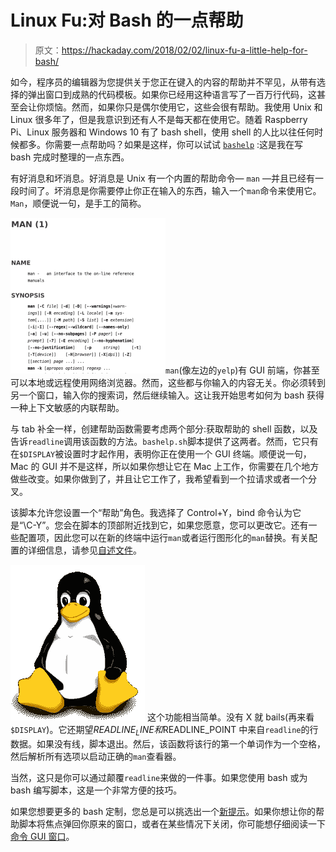 # Linux Fu:对 Bash 的一点帮助

> 原文：<https://hackaday.com/2018/02/02/linux-fu-a-little-help-for-bash/>

如今，程序员的编辑器为您提供关于您正在键入的内容的帮助并不罕见，从带有选择的弹出窗口到成熟的代码模板。如果你已经用这种语言写了一百万行代码，这甚至会让你烦恼。然而，如果你只是偶尔使用它，这些会很有帮助。我使用 Unix 和 Linux 很多年了，但是我意识到还有人不是每天都在使用它。随着 Raspberry Pi、Linux 服务器和 Windows 10 有了 bash shell，使用 shell 的人比以往任何时候都多。你需要一点帮助吗？如果是这样，你可以试试 [`bashelp`](https://github.com/wd5gnr/bashelp) :这是我在写 bash 完成时整理的一点东西。

有好消息和坏消息。好消息是 Unix 有一个内置的帮助命令— `man` —并且已经有一段时间了。坏消息是你需要停止你正在输入的东西，输入一个`man`命令来使用它。`Man`，顺便说一句，是手工的简称。

[![](img/b66662ca0c11b044aedfed4ecf259b27.png)](https://hackaday.com/wp-content/uploads/2018/01/man.png)`man`(像左边的`yelp`)有 GUI 前端，你甚至可以本地或远程使用网络浏览器。然而，这些都与你输入的内容无关。你必须转到另一个窗口，输入你的搜索词，然后继续输入。这让我开始思考如何为 bash 获得一种上下文敏感的内联帮助。

与 tab 补全一样，创建帮助函数需要考虑两个部分:获取帮助的 shell 函数，以及告诉`readline`调用该函数的方法。`bashelp.sh`脚本提供了这两者。然而，它只有在`$DISPLAY`被设置时才起作用，表明你正在使用一个 GUI 终端。顺便说一句，Mac 的 GUI 并不是这样，所以如果你想让它在 Mac 上工作，你需要在几个地方做些改变。如果你做到了，并且让它工作了，我希望看到一个拉请求或者一个分叉。

该脚本允许您设置一个“帮助”角色。我选择了 Control+Y，bind 命令认为它是“\C-Y”。您会在脚本的顶部附近找到它，如果您愿意，您可以更改它。还有一些配置项，因此您可以在新的终端中运行`man`或者运行图形化的`man`替换。有关配置的详细信息，请参见[自述文件](https://github.com/wd5gnr/bashelp/blob/master/readme.md)。

[![](img/b7b8e5ca3d178f3f505550df60e16151.png)](https://hackaday.com/wp-content/uploads/2014/06/tux.png) 这个功能相当简单。没有 X 就 bails(再来看`$DISPLAY`)。它还期望$READLINE_LINE 和$READLINE_POINT 中来自`readline`的行数据。如果没有线，脚本退出。然后，该函数将该行的第一个单词作为一个空格，然后解析所有选项以启动正确的`man`查看器。

当然，这只是你可以通过颠覆`readline`来做的一件事。如果您使用 bash 或为 bash 编写脚本，这是一个非常方便的技巧。

如果您想要更多的 bash 定制，您总是可以挑选出一个[新提示](https://hackaday.com/2009/09/05/take-command-of-your-bash-prompt/)。如果你想让你的帮助脚本将焦点弹回你原来的窗口，或者在某些情况下关闭，你可能想仔细阅读一下[命令 GUI 窗口](https://hackaday.com/2017/09/21/linux-fu-x-command/)。